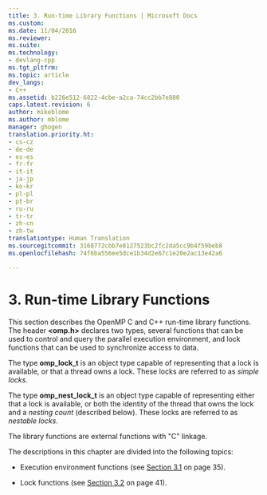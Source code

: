 ```yaml
---
title: 3. Run-time Library Functions | Microsoft Docs
ms.custom: 
ms.date: 11/04/2016
ms.reviewer: 
ms.suite: 
ms.technology:
- devlang-cpp
ms.tgt_pltfrm: 
ms.topic: article
dev_langs:
- C++
ms.assetid: b226e512-6822-4cbe-a2ca-74cc2bb7e880
caps.latest.revision: 6
author: mikeblome
ms.author: mblome
manager: ghogen
translation.priority.ht:
- cs-cz
- de-de
- es-es
- fr-fr
- it-it
- ja-jp
- ko-kr
- pl-pl
- pt-br
- ru-ru
- tr-tr
- zh-cn
- zh-tw
translationtype: Human Translation
ms.sourcegitcommit: 3168772cbb7e8127523bc2fc2da5cc9b4f59beb8
ms.openlocfilehash: 74f6ba556ee5dce1b34d2e67c1e20e2ac13e42a6

---
```

# 3. Run-time Library Functions
This section describes the OpenMP C and C++ run-time library functions. The header **\<omp.h>** declares two types, several functions that can be used to control and query the parallel execution environment, and lock functions that can be used to synchronize access to data.  
  
 The type **omp_lock_t** is an object type capable of representing that a lock is available, or that a thread owns a lock. These locks are referred to as *simple locks*.  
  
 The type **omp_nest_lock_t** is an object type capable of representing either that a lock is available, or both the identity of the thread that owns the lock and a *nesting count* (described below). These locks are referred to as *nestable locks*.  
  
 The library functions are external functions with "C" linkage.  
  
 The descriptions in this chapter are divided into the following topics:  
  
-   Execution environment functions (see [Section 3.1](../../parallel/openmp/3-1-execution-environment-functions.md) on page 35).  
  
-   Lock functions (see [Section 3.2](../../parallel/openmp/3-2-lock-functions.md) on page 41).


<!--HONumber=Jan17_HO2-->


